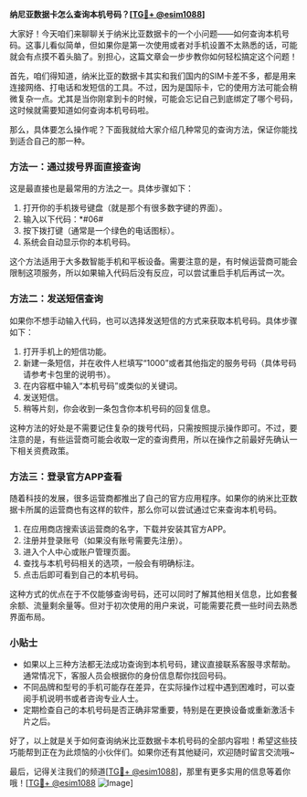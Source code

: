 **纳尼亚数据卡怎么查询本机号码？[[TG💪+ @esim1088](https://t.me/s/esim1088)]**

大家好！今天咱们来聊聊关于纳米比亚数据卡的一个小问题——如何查询本机号码。这事儿看似简单，但如果你是第一次使用或者对手机设置不太熟悉的话，可能就会有点摸不着头脑了。别担心，这篇文章会一步步教你如何轻松搞定这个问题！

首先，咱们得知道，纳米比亚的数据卡其实和我们国内的SIM卡差不多，都是用来连接网络、打电话和发短信的工具。不过，因为是国际卡，它的使用方法可能会稍微复杂一点。尤其是当你刚拿到卡的时候，可能会忘记自己到底绑定了哪个号码，这时候就需要知道如何查询本机号码啦。

那么，具体要怎么操作呢？下面我就给大家介绍几种常见的查询方法，保证你能找到适合自己的那一种。

### 方法一：通过拨号界面直接查询

这是最直接也是最常用的方法之一。具体步骤如下：

1. 打开你的手机拨号键盘（就是那个有很多数字键的界面）。
2. 输入以下代码：*#06#
3. 按下拨打键（通常是一个绿色的电话图标）。
4. 系统会自动显示你的本机号码。

这个方法适用于大多数智能手机和平板设备。需要注意的是，有时候运营商可能会限制这项服务，所以如果输入代码后没有反应，可以尝试重启手机后再试一次。

### 方法二：发送短信查询

如果你不想手动输入代码，也可以选择发送短信的方式来获取本机号码。具体步骤如下：

1. 打开手机上的短信功能。
2. 新建一条短信，并在收件人栏填写“1000”或者其他指定的服务号码（具体号码请参考卡包里的说明书）。
3. 在内容框中输入“本机号码”或类似的关键词。
4. 发送短信。
5. 稍等片刻，你会收到一条包含你本机号码的回复信息。

这种方法的好处是不需要记住复杂的拨号代码，只需按照提示操作即可。不过，要注意的是，有些运营商可能会收取一定的查询费用，所以在操作之前最好先确认一下相关资费政策。

### 方法三：登录官方APP查看

随着科技的发展，很多运营商都推出了自己的官方应用程序。如果你的纳米比亚数据卡所属的运营商也有这样的软件，那么你可以尝试通过它来查询本机号码。

1. 在应用商店搜索该运营商的名字，下载并安装其官方APP。
2. 注册并登录账号（如果没有账号需要先注册）。
3. 进入个人中心或账户管理页面。
4. 查找与本机号码相关的选项，一般会有明确标注。
5. 点击后即可看到自己的本机号码。

这种方式的优点在于不仅能够查询号码，还可以同时了解其他相关信息，比如套餐余额、流量剩余量等。但对于初次使用的用户来说，可能需要花费一些时间去熟悉界面布局。

### 小贴士

- 如果以上三种方法都无法成功查询到本机号码，建议直接联系客服寻求帮助。通常情况下，客服人员会根据你的身份信息帮你找回号码。
- 不同品牌和型号的手机可能存在差异，在实际操作过程中遇到困难时，可以查阅手机说明书或者咨询专业人士。
- 定期检查自己的本机号码是否正确非常重要，特别是在更换设备或重新激活卡片之后。

好了，以上就是关于如何查询纳米比亚数据卡本机号码的全部内容啦！希望这些技巧能帮到正在为此烦恼的小伙伴们。如果你还有其他疑问，欢迎随时留言交流哦~

最后，记得关注我们的频道[[TG💪+ @esim1088](https://t.me/s/esim1088)]，那里有更多实用的信息等着你哦！[[TG💪+ @esim1088](https://t.me/s/esim1088) ![Image](https://i.postimg.cc/4NQfJmqS/Snipaste-2025-05-13-00-14-12.png)]